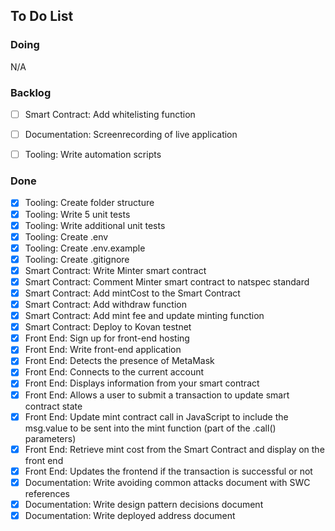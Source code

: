 ## To Do List

### Doing
N/A

### Backlog

- [ ] Smart Contract: Add whitelisting function

- [ ] Documentation: Screenrecording of live application

- [ ] Tooling: Write automation scripts

### Done
- [x] Tooling: Create folder structure
- [x] Tooling: Write 5 unit tests
- [x] Tooling: Write additional unit tests
- [x] Tooling: Create .env
- [x] Tooling: Create .env.example
- [x] Tooling: Create .gitignore
- [x] Smart Contract: Write Minter smart contract
- [x] Smart Contract: Comment Minter smart contract to natspec standard
- [x] Smart Contract: Add mintCost to the Smart Contract
- [x] Smart Contract: Add withdraw function
- [x] Smart Contract: Add mint fee and update minting function
- [x] Smart Contract: Deploy to Kovan testnet
- [x] Front End: Sign up for front-end hosting
- [x] Front End: Write front-end application
- [x] Front End: Detects the presence of MetaMask
- [x] Front End: Connects to the current account
- [x] Front End: Displays information from your smart contract
- [x] Front End: Allows a user to submit a transaction to update smart contract state
- [x] Front End: Update mint contract call in JavaScript to include the msg.value to be sent into the mint function (part of the .call() parameters)
- [x] Front End: Retrieve mint cost from the Smart Contract and display on the front end
- [x] Front End: Updates the frontend if the transaction is successful or not
- [x] Documentation: Write avoiding common attacks document with SWC references
- [x] Documentation: Write design pattern decisions document
- [x] Documentation: Write deployed address document